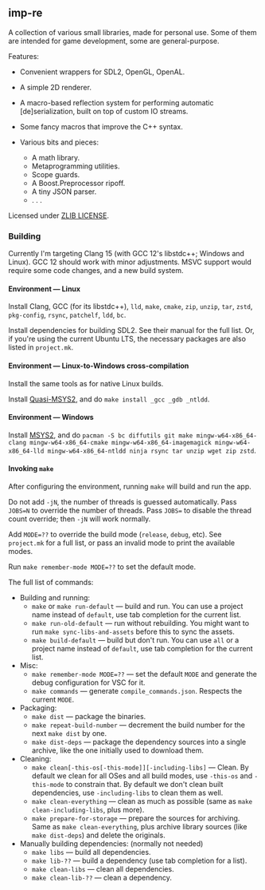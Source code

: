 ## imp-re

A collection of various small libraries, made for personal use. Some of them are intended for game development, some are general-purpose.

Features:

* Convenient wrappers for SDL2, OpenGL, OpenAL.
* A simple 2D renderer.
* A macro-based reflection system for performing automatic [de]serialization, built on top of custom IO streams.
* Some fancy macros that improve the C++ syntax.

* Various bits and pieces:

  * A math library.
  * Metaprogramming utilities.
  * Scope guards.
  * A Boost.Preprocessor ripoff.
  * A tiny JSON parser.
  * . . .

Licensed under [ZLIB LICENSE](LICENSE.md).

### Building

Currently I'm targeting Clang 15 (with GCC 12's libstdc++; Windows and Linux). GCC 12 should work with minor adjustments. MSVC support would require some code changes, and a new build system.

#### Environment — Linux

Install Clang, GCC (for its libstdc++), `lld`, `make`, `cmake`, `zip`, `unzip`, `tar`, `zstd`, `pkg-config`, `rsync`, `patchelf`, `ldd`, `bc`.

Install dependencies for building SDL2. See their manual for the full list. Or, if you're using the current Ubuntu LTS, the necessary packages are also listed in `project.mk`.

#### Environment — Linux-to-Windows cross-compilation

Install the same tools as for native Linux builds.

Install [Quasi-MSYS2](https://github.com/HolyBlackCat/quasi-msys2), and do `make install _gcc _gdb _ntldd`.

#### Environment — Windows

Install [MSYS2](https://www.msys2.org/), and do `pacman -S bc diffutils git make mingw-w64-x86_64-clang mingw-w64-x86_64-cmake mingw-w64-x86_64-imagemagick mingw-w64-x86_64-lld mingw-w64-x86_64-ntldd ninja rsync tar unzip wget zip zstd`.

#### Invoking `make`

After configuring the environment, running `make` will build and run the app.

Do not add `-jN`, the number of threads is guessed automatically. Pass `JOBS=N` to override the number of threads. Pass `JOBS=` to disable the thread count override; then `-jN` will work normally.

Add `MODE=??` to override the build mode (`release`, `debug`, etc). See `project.mk` for a full list, or pass an invalid mode to print the available modes.

Run `make remember-mode MODE=??` to set the default mode.

The full list of commands:

* Building and running:
  * `make` or `make run-default` — build and run. You can use a project name instead of `default`, use tab completion for the current list.
  * `make run-old-default` — run without rebuilding. You might want to run `make sync-libs-and-assets` before this to sync the assets.
  * `make build-default` — build but don't run. You can use `all` or a project name instead of `default`, use tab completion for the current list.
* Misc:
  * `make remember-mode MODE=??` — set the default `MODE` and generate the debug configuration for VSC for it.
  * `make commands` — generate `compile_commands.json`. Respects the current `MODE`.
* Packaging:
  * `make dist` — package the binaries.
  * `make repeat-build-number` — decrement the build number for the next `make dist` by one.
  * `make dist-deps` — package the dependency sources into a single archive, like the one initially used to download them.
* Cleaning:
  * `make clean[-this-os[-this-mode]][-including-libs]` — Clean. By default we clean for all OSes and all build modes, use `-this-os` and `-this-mode` to constrain that. By default we don't clean built dependencies, use `-including-libs` to clean them as well.
  * `make clean-everything` — clean as much as possible (same as `make clean-including-libs`, plus more).
  * `make prepare-for-storage` — prepare the sources for archiving. Same as `make clean-everything`, plus archive library sources (like `make dist-deps`) and delete the originals.
* Manually building dependencies: (normally not needed)
  * `make libs` — build all dependencies.
  * `make lib-??` — build a dependency (use tab completion for a list).
  * `make clean-libs` — clean all dependencies.
  * `make clean-lib-??` — clean a dependency.
